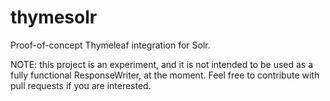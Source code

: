 thymesolr
=========

Proof-of-concept Thymeleaf integration for Solr.

NOTE: this project is an experiment, and it is not intended to be used as a fully functional ResponseWriter, at the moment. Feel free to contribute with pull requests if you are interested.
